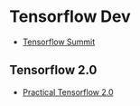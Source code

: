 # Tensorflow Dev

- [Tensorflow Summit](https://www.tensorflow.org/dev-summit)

## Tensorflow 2.0 
- [Practical Tensorflow 2.0](https://towardsdatascience.com/practical-coding-in-tensorflow-2-0-1aab32bcfde1)
